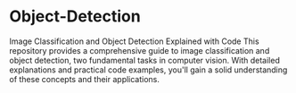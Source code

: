# Object-Detection
Image Classification and Object Detection Explained with Code  This repository provides a comprehensive guide to image classification and object detection, two fundamental tasks in computer vision. With detailed explanations and practical code examples, you'll gain a solid understanding of these concepts and their applications.

